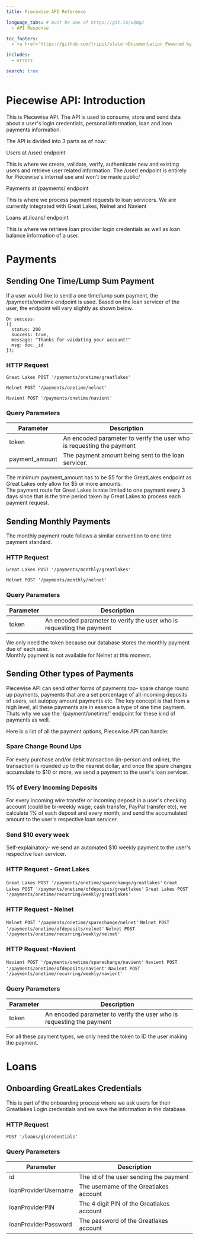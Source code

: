 ```yaml
---
title: Piecewise API Reference

language_tabs: # must be one of https://git.io/vQNgJ
  - API Response

toc_footers:
  - <a href='https://github.com/tripit/slate'>Documentation Powered by Slate</a>

includes:
  - errors

search: true
---
```


# Piecewise API: Introduction

This is Piecewise API. The API is used to consume, store and send data about a user's login credentials, personal information, loan and loan payments information. 

The API is divided into 3 parts as of now:

Users at /user/ endpoint

This is where we create, validate, verify, authenticate new and existing users and retrieve user related information. 
The /user/ endpoint is entirely for Piecewise's internal use and won't be made public/ 

Payments at /payments/ endpoint

This is where we process payment requests to loan servicers. We are currently integrated with Great Lakes, Nelnet and Navient

Loans at /loans/ endpoint

This is where we retrieve loan provider login credentials as well as loan balance information of a user. 



# Payments
## Sending One Time/Lump Sum Payment

If a user would like to send a one time/lump sum payment, the /payments/onetime endpoint is used. Based on the loan servicer
of the user, the endpoint will vary slightly as shown below. 

```
On success:
({
  status: 200
  success: true,
  message: "Thanks for vaidating your account!"
  msg: doc._id     
});
```

### HTTP Request
`Great Lakes POST '/payments/onetime/greatlakes'`

`Nelnet POST '/payments/onetime/nelnet'`

`Navient POST '/payments/onetime/navient'`

### Query Parameters

Parameter | Description
--------- | -----------
token | An encoded parameter to verify the user who is requesting the payment
payment_amount | The payment amount being sent to the loan servicer.

<aside class="warning">
   The minimum payment_amount has to be $5 for the GreatLakes endpoint as Great Lakes only allow for $5 or more amounts.
</aside>

<aside class="warning">
   The payment route for Great Lakes is rate limited to one payment every 3 days since that is the time period taken by Great Lakes
   to process each payment request. 
</aside>

## Sending Monthly Payments

The monthly payment route follows a similar convention to one time payment standard. 

### HTTP Request
`Great Lakes POST '/payments/monthly/greatlakes'`

`Nelnet POST '/payments/monthly/nelnet'`


### Query Parameters

Parameter | Description
--------- | -----------
token | An encoded parameter to verify the user who is requesting the payment

<aside class="notice">
   We only need the token because our database stores the monthly payment due of each user. 
</aside>

<aside class="notice">
   Monthly payment is not available for Nelnet at this moment. 
</aside>


## Sending Other types of Payments

Piecewise API can send other forms of payments too- spare change round up payments, payments that are 
a set percentage of all incoming deposits of users, set autopay amount payments etc. The key concept
is that from a high level, all these payments are in essence a type of one time payment. Thats why we 
use the '/payment/onetime/' endpoint for these kind of payments as well. 

Here is a list of all the payment options, Piecewise API can handle:

### Spare Change Round Ups

For every purchase and/or debit transaction (in-person and online), the transaction is rounded up to
the nearest dollar, and once the spare changes accumulate to $10 or more, we send a payment to the 
user's loan servicer.


### 1% of Every Incoming Deposits

For every incoming wire transfer or incoming deposit in a user's checking account (could be bi-weekly
wage, cash transfer, PayPal transfer etc), we calculate 1% of each deposit and every month, and send
the accumulated amount to the user's respective loan servicer. 

### Send $10 every week

Self-explainatory- we send an automated $10 weekly payment to the user's respective loan servicer.

### HTTP Request - Great Lakes
`Great Lakes POST '/payments/onetime/sparechange/greatlakes'`
`Great Lakes POST '/payments/onetime/ofdeposits/greatlakes'`
`Great Lakes POST '/payments/onetime/recurring/weekly/greatlakes'`

### HTTP Request - Nelnet
`Nelnet POST '/payments/onetime/sparechange/nelnet'`
`Nelnet POST '/payments/onetime/ofdeposits/nelnet'`
`Nelnet POST '/payments/onetime/recurring/weekly/nelnet'`

### HTTP Request -Navient
`Navient POST '/payments/onetime/sparechange/navient'`
`Navient POST '/payments/onetime/ofdeposits/navient'`
`Navient POST '/payments/onetime/recurring/weekly/navient'`

### Query Parameters

Parameter | Description
--------- | -----------
token | An encoded parameter to verify the user who is requesting the payment

<aside class="notice">
   For all these payment types, we only need the token to ID the user making the payment. 
</aside>


# Loans
## Onboarding GreatLakes Credentials

This is part of the onboarding process where we ask users for their Greatlakes Login credentials
and we save the information in the database. 
### HTTP Request
`POST '/loans/glcredentials'`

### Query Parameters

Parameter | Description
--------- | -----------
id | The id of the user sending the payment
loanProviderUsername | The username of the Greatlakes account
loanProviderPIN | The 4 digit PIN of the Greatlakes account
loanProviderPassword | The password of the Greatlakes account
